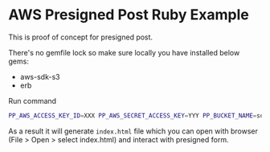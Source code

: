 # AWS Presigned Post Ruby Example

This is proof of concept for presigned post.

There's no gemfile lock so make sure locally you have installed below gems:
- aws-sdk-s3
- erb

Run command
```bash
PP_AWS_ACCESS_KEY_ID=XXX PP_AWS_SECRET_ACCESS_KEY=YYY PP_BUCKET_NAME=some_bucket_name irb presigned_post.rb
```

As a result it will generate `index.html` file which you can open with browser (File > Open > select index.html) and interact with presigned form.
